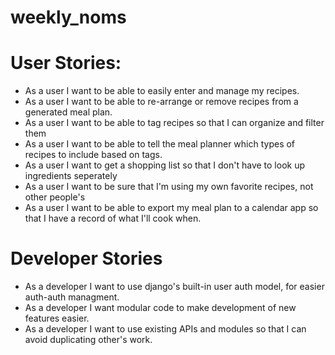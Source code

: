 # weekly_noms

# User Stories:
* As a user I want to be able to easily enter and manage my recipes.
* As a user I want to be able to re-arrange or remove recipes from a generated meal plan.
* As a user I want to be able to tag recipes so that I can organize and filter them
* As a user I want to be able to tell the meal planner which types of recipes to include based on tags.
* As a user I want to get a shopping list so that I don't have to look up ingredients seperately
* As a user I want to be sure that I'm using my own favorite recipes, not other people's
* As a user I want to be able to export my meal plan to a calendar app so that I have a record of what I'll cook when.

# Developer Stories
* As a developer I want to use django's built-in user auth model, for easier auth-auth managment.
* As a developer I want modular code to make development of new features easier.
* As a developer I want to use existing APIs and modules so that I can avoid duplicating other's work.
